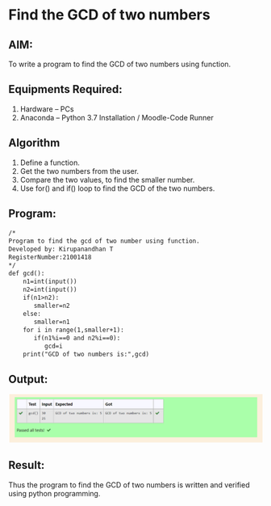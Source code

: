 # Find the GCD of two numbers

## AIM:
To write a program to find the GCD of two numbers using function.

## Equipments Required:
1. Hardware – PCs
2. Anaconda – Python 3.7 Installation / Moodle-Code Runner

## Algorithm
1. Define a function.
2. Get the two numbers from the user.
3. Compare the two values, to find the smaller number.
4. Use for() and if() loop to find the GCD of the two numbers.

## Program:
```
/*
Program to find the gcd of two number using function.
Developed by: Kirupanandhan T
RegisterNumber:21001418  
*/
def gcd():
    n1=int(input())
    n2=int(input())
    if(n1>n2):
       smaller=n2
    else:
       smaller=n1
    for i in range(1,smaller+1):
       if(n1%i==0 and n2%i==0):
          gcd=i
    print("GCD of two numbers is:",gcd)
```

## Output:
![output](ex4gcd.png)


## Result:
Thus the program to find the GCD of two numbers is written and verified using python programming.
